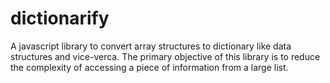 # dictionarify
A javascript library to convert array structures to dictionary like data structures and vice-verca. The primary objective of this library is to reduce the complexity of accessing a piece of information from a large list.
